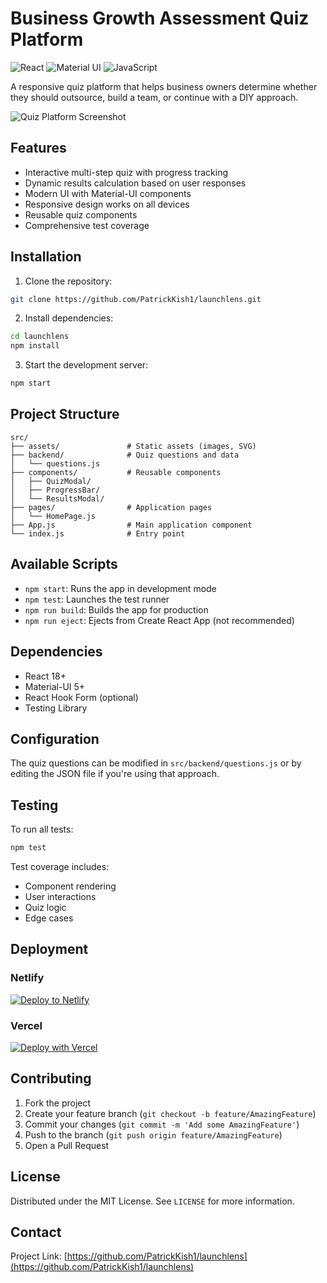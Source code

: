 # Business Growth Assessment Quiz Platform

![React](https://img.shields.io/badge/react-%2320232a.svg?style=for-the-badge&logo=react&logoColor=%2361DAFB)
![Material UI](https://img.shields.io/badge/Material%20UI-007FFF?style=for-the-badge&logo=mui&logoColor=white)
![JavaScript](https://img.shields.io/badge/javascript-%23007ACC.svg?style=for-the-badge&logo=javascript&logoColor=white)

A responsive quiz platform that helps business owners determine whether they should outsource, build a team, or continue with a DIY approach.

![Quiz Platform Screenshot](https://i.imgur.com/lB2esYI.png)

## Features

- Interactive multi-step quiz with progress tracking
- Dynamic results calculation based on user responses
- Modern UI with Material-UI components
- Responsive design works on all devices
- Reusable quiz components
- Comprehensive test coverage

## Installation

1. Clone the repository:

```bash
git clone https://github.com/PatrickKish1/launchlens.git
```

2. Install dependencies:

```bash
cd launchlens
npm install
```

3. Start the development server:

```bash
npm start
```

## Project Structure

```
src/
├── assets/               # Static assets (images, SVG)
├── backend/              # Quiz questions and data
│   └── questions.js
├── components/           # Reusable components
│   ├── QuizModal/
│   ├── ProgressBar/
│   └── ResultsModal/
├── pages/                # Application pages
│   └── HomePage.js
├── App.js                # Main application component
└── index.js              # Entry point
```

## Available Scripts

- `npm start`: Runs the app in development mode
- `npm test`: Launches the test runner
- `npm run build`: Builds the app for production
- `npm run eject`: Ejects from Create React App (not recommended)

## Dependencies

- React 18+
- Material-UI 5+
- React Hook Form (optional)
- Testing Library

## Configuration

The quiz questions can be modified in `src/backend/questions.js` or by editing the JSON file if you're using that approach.

## Testing

To run all tests:

```bash
npm test
```

Test coverage includes:

- Component rendering
- User interactions
- Quiz logic
- Edge cases

## Deployment

### Netlify

[![Deploy to Netlify](https://www.netlify.com/img/deploy/button.svg)](https://app.netlify.com/start/deploy?repository=https://github.com/PatrickKish1/launchlens)

### Vercel

[![Deploy with Vercel](https://vercel.com/button)](https://vercel.com/new/clone?repository-url=https://github.com/PatrickKish1/launchlens)

## Contributing

1. Fork the project
2. Create your feature branch (`git checkout -b feature/AmazingFeature`)
3. Commit your changes (`git commit -m 'Add some AmazingFeature'`)
4. Push to the branch (`git push origin feature/AmazingFeature`)
5. Open a Pull Request

## License

Distributed under the MIT License. See `LICENSE` for more information.

## Contact

Project Link: [https://github.com/PatrickKish1/launchlens](https://github.com/PatrickKish1/launchlens)
